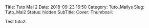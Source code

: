 Title: Tuto Mai 2
Date: 2018-09-23 16:50
Category: Tuto_Mailys
Slug: Tuto_Mai2
Status: hidden
SubTitle: 
Cover: 
Thumbnail: 

Test tuto2.